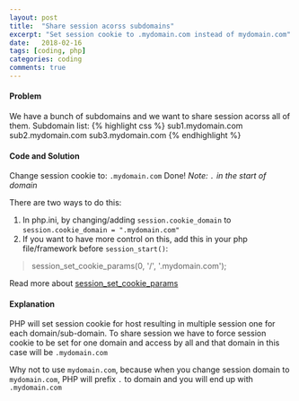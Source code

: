 ```yaml
---
layout: post
title:  "Share session acorss subdomains"
excerpt: "Set session cookie to .mydomain.com instead of mydomain.com"
date:   2018-02-16
tags: [coding, php]
categories: coding
comments: true
---
```

#### Problem
We have a bunch of subdomains and we want to share session acorss all of them. Subdomain list:
{% highlight css %}
sub1.mydomain.com
sub2.mydomain.com
sub3.mydomain.com
{% endhighlight %}
#### Code and Solution
Change session cookie to: `.mydomain.com` Done! *Note: `.` in the start of domain*

There are two ways to do this:
1. In php.ini, by changing/adding `session.cookie_domain` to `session.cookie_domain = ".mydomain.com"`
2. If you want to have more control on this, add this in your php file/framework before `session_start()`:
> session_set_cookie_params(0, '/', '.mydomain.com');

Read more about [session_set_cookie_params](http://php.net/manual/en/function.session-set-cookie-params.php)

#### Explanation
PHP will set session cookie for host resulting in multiple session one for each domain/sub-domain. To share session we have to force session cookie to be set for one domain and access by all and that domain in this case will be `.mydomain.com`

Why not to use `mydomain.com`, because when you change session domain to `mydomain.com`, PHP will prefix `.` to domain and you will end up with `.mydomain.com`
